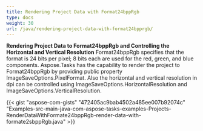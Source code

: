 ```yaml
---
title: Rendering Project Data with Format24bppRgb
type: docs
weight: 30
url: /java/rendering-project-data-with-format24bpprgb/
---
```


**Rendering Project Data to Format24bppRgb and Controlling the Horizontal and Vertical Resolution**
Format24bppRgb specifies that the format is 24 bits per pixel; 8 bits each are used for the red, green, and blue components. Aspose.Tasks has the capability to render the project to Format24bppRgb by providing public property ImageSaveOptions.PixelFormat. Also the horizontal and vertical resolution in dpi can be controlled using ImageSaveOptions.HorizontalResolution and ImageSaveOptions.VerticalResolution.

{{< gist "aspose-com-gists" "472405ac9bab4502a485ee007b92074c" "Examples-src-main-java-com-aspose-tasks-examples-Projects-RenderDataWithFormate24bppRgb-render-data-with-formate2sbppRgb.java" >}}

